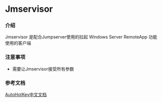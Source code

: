 # Jmservisor 

### 介绍

Jmservisor 是配合Jumpserver使用的拉起 Windows Server RemoteApp 功能使用的客户端

### 注意事项

* 需要让Jmservisor接受所有参数

### 参考文档

[AutoHotKey中文文档](https://wyagd001.github.io/zh-cn/docs/AutoHotkey.htm)
